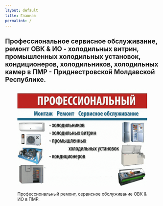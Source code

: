 ```yaml
---
layout: default
title: Главная
permalink: /
---
```


## Профессиональное сервисное обслуживание, ремонт ОВК & ИО - холодильных витрин, промышленных холодильных установок, кондиционеров, холодильников, холодильных камер в ПМР - Приднестровской Молдавской Республике.

<figure><img src="lending_ovk_pmr.gif" alt=""><figcaption><p>Профессиональный ремонт, сервисное обслуживание ОВК &#x26; ИО в ПМР.</p></figcaption></figure>
